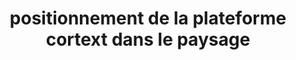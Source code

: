 ---
title: positionnement de la plateforme cortext dans le paysage

tags:
  - theme

layout: default
---